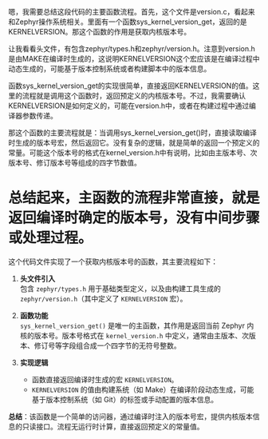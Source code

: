 嗯，我需要总结这段代码的主要函数流程。首先，这个文件是version.c，看起来和Zephyr操作系统相关。里面有一个函数sys_kernel_version_get，返回的是KERNELVERSION。那这个函数的作用是获取内核版本号。

让我看看头文件，有包含zephyr/types.h和zephyr/version.h。注意到version.h是由MAKE在编译时生成的，这说明KERNELVERSION这个宏应该是在编译过程中动态生成的，可能基于版本控制系统或者构建脚本中的版本信息。

函数sys_kernel_version_get的实现很简单，直接返回KERNELVERSION的值。这里的流程就是调用这个函数时，返回预定义的内核版本号。不过，我需要确认KERNELVERSION是如何定义的，可能在version.h中，或者在构建过程中通过编译器参数传递。

那这个函数的主要流程就是：当调用sys_kernel_version_get()时，直接读取编译时生成的版本号宏，然后返回它。没有复杂的逻辑，就是简单的返回一个预定义的常量。可能这个版本号的格式在kernel_version.h中有说明，比如由主版本号、次版本号、修订版本号等组成的四字节数值。

总结起来，主函数的流程非常直接，就是返回编译时确定的版本号，没有中间步骤或处理过程。
================================================
这个代码文件实现了一个获取内核版本号的函数，其主要流程如下：

1. **头文件引入**  
   包含 `zephyr/types.h` 用于基础类型定义，以及由构建工具生成的 `zephyr/version.h`（其中定义了 `KERNELVERSION` 宏）。

2. **函数功能**  
   `sys_kernel_version_get()` 是唯一的主函数，其作用是返回当前 Zephyr 内核的版本号。版本号格式在 `kernel_version.h` 中定义，通常由主版本、次版本、修订号等字段组合成一个四字节的无符号整数。

3. **实现逻辑**  
   - 函数直接返回编译时生成的宏 `KERNELVERSION`。
   - `KERNELVERSION` 的值由构建系统（如 Make）在编译阶段动态生成，可能基于版本控制系统（如 Git）的标签或手动配置的版本信息。

**总结**：该函数是一个简单的访问器，通过编译时注入的版本号宏，提供内核版本信息的只读接口。流程无运行时计算，直接返回预定义的常量值。